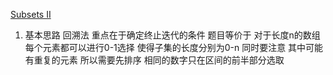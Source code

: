 [Subsets II](https://leetcode.com/problems/subsets-ii/)

1. 基本思路
回溯法
重点在于确定终止迭代的条件
题目等价于 对于长度n的数组 每个元素都可以进行0-1选择 使得子集的长度分别为0-n
同时要注意 其中可能有重复的元素 所以需要先排序 相同的数字只在区间的前半部分选取